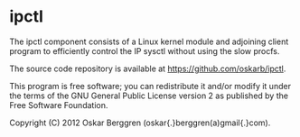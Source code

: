 ipctl
=====

The ipctl component consists of a Linux kernel module and adjoining client program to efficiently control the IP sysctl without using the slow procfs.

The source code repository is available at https://github.com/oskarb/ipctl.

This program is free software; you can redistribute it and/or modify
it under the terms of the GNU General Public License version 2 as
published by the Free Software Foundation.

Copyright (C) 2012 Oskar Berggren (oskar{.}berggren(a)gmail{.}com).

